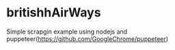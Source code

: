 # britishhAirWays
Simple scrapgin example using nodejs and puppeteer(https://github.com/GoogleChrome/puppeteer)
